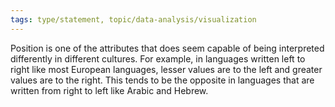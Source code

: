 ```yaml
---
tags: type/statement, topic/data-analysis/visualization
---
```

Position is one of the attributes that does seem capable of being interpreted differently in different cultures. For example, in languages written left to right like most European languages, lesser values are to the left and greater values are to the right. This tends to be the opposite in languages that are written from right to left like Arabic and Hebrew.